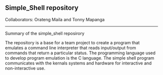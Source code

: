 Simple_Shell repository
---------------------------------------------
Collaborators:
Orateng Maila
and
Tonny Mapanga

---------------------------------------------
Summary of the simple_shell reposirory

The repository is a base for a team project
to create a program that emulates a command line
interpreter that reads input/output from commands
that return a particular status. The programming
language used to develop program emulation is the
C language. The simple shell program communicates 
with the kernals systems and hardware for interactive
and non-interactive use.
